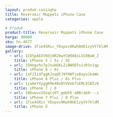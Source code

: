 ```yaml
---
layout: produk-casinghp
title: Reservoir Muppets iPhone Case
categories: apple

# Produk
product-title: Reservoir Muppets iPhone Case
harga: 90000
sku: hn-4677
image-drive: 1Fie4SRic_YDxpsv9Kwh0GK1zyVY7kldM
gallery:
  - url: 1CD5pAEXYRdj0R2bwYCW988xLUI0BaW_Z
    title: iPhone 5 / 5s / SE
  - url: 15Hngvhv7pJxuHGKLZiBW9EFsisR3v1qp
    title: iPhone 6 / 6s
  - url: 1xFJIidfqgKJvqQFJ9YHWfje8aye1kaWo
    title: iPhone 6 Plus / 6s Plus
  - url: 1jaAeYXyggKMe4BvNYVDobfsEML01BZz0
    title: iPhone 7 / 8
  - url: 186vwvvIOxqCs0T_gmUFK-aBBra69---z
    title: iPhone 7 Plus / 8 Plus
  - url: 1Fie4SRic_YDxpsv9Kwh0GK1zyVY7kldM
    title: iPhone X
---
```

